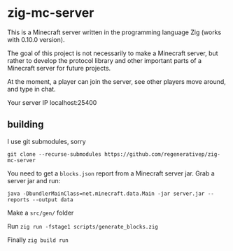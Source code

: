 # zig-mc-server

This is a Minecraft server written in the programming language Zig (works with 0.10.0 version).

The goal of this project is not necessarily to make a Minecraft server, but rather to develop the protocol library and other important parts of a Minecraft server for future projects.

At the moment, a player can join the server, see other players move around, and type in chat.

Your server IP localhost:25400

## building

I use git submodules, sorry

`git clone --recurse-submodules https://github.com/regenerativep/zig-mc-server`

You need to get a `blocks.json` report from a Minecraft server jar. Grab a server jar and run:

`java -DbundlerMainClass=net.minecraft.data.Main -jar server.jar --reports --output data`

Make a `src/gen/` folder

Run `zig run -fstage1 scripts/generate_blocks.zig`

Finally `zig build run`
